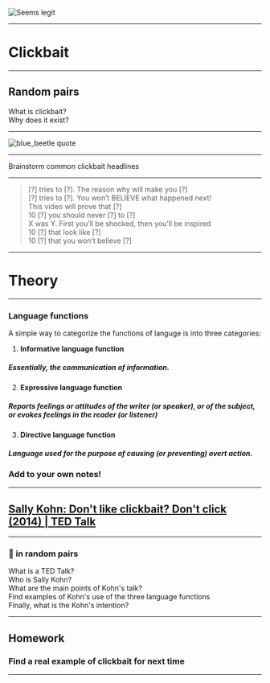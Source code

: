 <!-- .slide: data-background-color="rgb(57, 186, 156)" data-background-transition="slide" data-transition-speed="slow" -->

![Seems legit](https://i.imgur.com/DhysUcy.jpg)

---

<!-- .slide: data-background-color="black" data-background-transition="slide" data-transition-speed="slow" -->

# Clickbait

---

## Random pairs

What is clickbait?  
Why does it exist?  

---

<!-- .slide: data-background-color="black" data-background-transition="slide" data-transition-speed="slow" -->

![blue_beetle quote](https://i.imgur.com/Od9LSGY.jpg)

---

Brainstorm common clickbait headlines 


---

>    [?] tries to [?]. The reason why will make you [?]  
>    [?] tries to [?].  You won’t BELIEVE what happened next!  
>    This video will prove that [?]  
>    10 [?] you should never [?] to [?]  
>    X was Y. First you’ll be shocked, then you’ll be inspired  
>    10 [?] that look like [?]  
>    10 [?] that you won’t believe [?]  

---
<!-- .slide: data-background-color="lightblue" data-background-transition="slide" data-transition-speed="slow" -->

# Theory

---
<!-- .slide: data-background-color="lightblue" data-background-transition="slide" data-transition-speed="slow" -->
### Language functions  

A simple way to categorize the functions of languge is into three categories:  

1. **Informative language function** <!-- .element: class="fragment" data-fragment-index="1" -->
##### Essentially, the communication of information. <!-- .element: class="fragment" data-fragment-index="4" -->
2. **Expressive language function** <!-- .element: class="fragment" data-fragment-index="2" -->
##### Reports feelings or attitudes of the writer (or speaker), or of the subject, or evokes feelings in the reader (or listener) <!-- .element: class="fragment" data-fragment-index="5" -->
3. **Directive language function** <!-- .element: class="fragment" data-fragment-index="3" -->
##### Language used for the purpose of causing (or preventing) overt action. <!-- .element: class="fragment" data-fragment-index="6" -->

### Add to your own notes! <!-- .element: class="fragment" --> 
---

## [Sally Kohn: Don't like clickbait? Don't click (2014) | TED Talk](https://www.ted.com/talks/sally_kohn_don_t_like_clickbait_don_t_click)

---
<!-- .slide: data-background-color="wheat" data-background-transition="slide" data-transition-speed="slow" -->


### 📝 in random pairs

What is a TED Talk?  
Who is Sally Kohn?  
What are the main points of Kohn's talk?    
Find examples of Kohn's use of the three language functions  
Finally, what is the Kohn's intention?  

---

## Homework  
### Find a real example of clickbait for next time  

---

